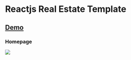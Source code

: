 # Reactjs Real Estate Template
## [Demo](https://realestate-8c524.web.app/)

### Homepage
<img src="https://github.com/musabalki/reactjs-real-estate-template/blob/master/home.png" />
